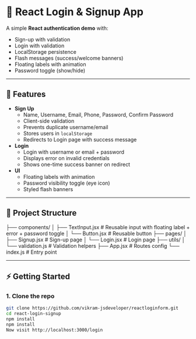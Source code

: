 # 🔐 React Login & Signup App

A simple **React authentication demo** with:

- Sign-up with validation
- Login with validation
- LocalStorage persistence
- Flash messages (success/welcome banners)
- Floating labels with animation
- Password toggle (show/hide)

---

## 🚀 Features

- **Sign Up**
  - Name, Username, Email, Phone, Password, Confirm Password
  - Client-side validation
  - Prevents duplicate username/email
  - Stores users in `localStorage`
  - Redirects to Login page with success message
- **Login**
  - Login with username or email + password
  - Displays error on invalid credentials
  - Shows one-time success banner on redirect
- **UI**
  - Floating labels with animation
  - Password visibility toggle (eye icon)
  - Styled flash banners

---

## 📂 Project Structure

├── components/
│ ├── TextInput.jsx # Reusable input with floating label + error + password toggle
│ └── Button.jsx # Reusable button
├── pages/
│ ├── Signup.jsx # Sign-up page
│ └── Login.jsx # Login page
├── utils/
│ └── validation.js # Validation helpers
├── App.jsx # Routes config
└── index.js # Entry point

---

## ⚡ Getting Started

### 1. Clone the repo

```bash
git clone https://github.com/vikram-jsdeveloper/reactloginform.git
cd react-login-signup
npm install
npm install
Now visit http://localhost:3000/login
```
